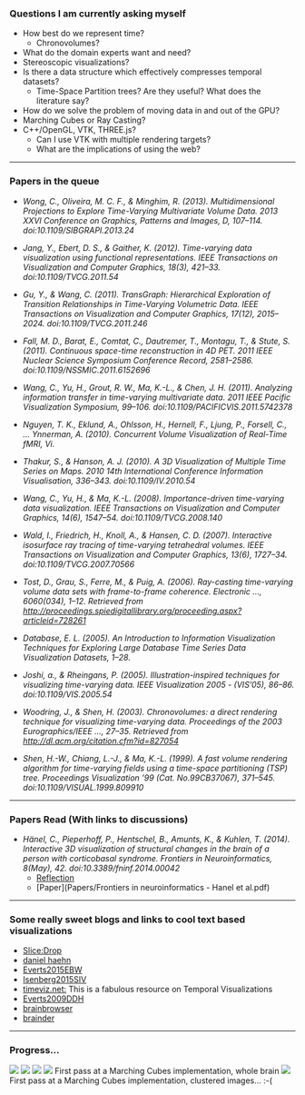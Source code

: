### Questions I am currently asking myself
* How best do we represent time?
  - Chronovolumes?
* What do the domain experts want and need?
* Stereoscopic visualizations?
* Is there a data structure which effectively compresses temporal datasets?
  - Time-Space Partition trees? Are they useful? What does the literature say?
* How do we solve the problem of moving data in and out of the GPU?
* Marching Cubes or Ray Casting?
* C++/OpenGL, VTK, THREE.js?
  - Can I use VTK with multiple rendering targets?
  - What are the implications of using the web?

---
### Papers in the queue

* *Wong, C., Oliveira, M. C. F., & Minghim, R. (2013). Multidimensional Projections to Explore Time-Varying Multivariate Volume Data. 2013 XXVI Conference on Graphics, Patterns and Images, D, 107–114. doi:10.1109/SIBGRAPI.2013.24*

* *Jang, Y., Ebert, D. S., & Gaither, K. (2012). Time-varying data visualization using functional representations. IEEE Transactions on Visualization and Computer Graphics, 18(3), 421–33. doi:10.1109/TVCG.2011.54*

* *Gu, Y., & Wang, C. (2011). TransGraph: Hierarchical Exploration of Transition Relationships in Time-Varying Volumetric Data. IEEE Transactions on Visualization and Computer Graphics, 17(12), 2015–2024. doi:10.1109/TVCG.2011.246*

* *Fall, M. D., Barat, E., Comtat, C., Dautremer, T., Montagu, T., & Stute, S. (2011). Continuous space-time reconstruction in 4D PET. 2011 IEEE Nuclear Science Symposium Conference Record, 2581–2586. doi:10.1109/NSSMIC.2011.6152696*

* *Wang, C., Yu, H., Grout, R. W., Ma, K.-L., & Chen, J. H. (2011). Analyzing information transfer in time-varying multivariate data. 2011 IEEE Pacific Visualization Symposium, 99–106. doi:10.1109/PACIFICVIS.2011.5742378*

* *Nguyen, T. K., Eklund, A., Ohlsson, H., Hernell, F., Ljung, P., Forsell, C., … Ynnerman, A. (2010). Concurrent Volume Visualization of Real-Time fMRI, Vi.*

* *Thakur, S., & Hanson, A. J. (2010). A 3D Visualization of Multiple Time Series on Maps. 2010 14th International Conference Information Visualisation, 336–343. doi:10.1109/IV.2010.54*

* *Wang, C., Yu, H., & Ma, K.-L. (2008). Importance-driven time-varying data visualization. IEEE Transactions on Visualization and Computer Graphics, 14(6), 1547–54. doi:10.1109/TVCG.2008.140*

* *Wald, I., Friedrich, H., Knoll, A., & Hansen, C. D. (2007). Interactive isosurface ray tracing of time-varying tetrahedral volumes. IEEE Transactions on Visualization and Computer Graphics, 13(6), 1727–34. doi:10.1109/TVCG.2007.70566*

* *Tost, D., Grau, S., Ferre, M., & Puig, A. (2006). Ray-casting time-varying volume data sets with frame-to-frame coherence. Electronic …, 6060(034), 1–12. Retrieved from http://proceedings.spiedigitallibrary.org/proceeding.aspx?articleid=728261*

* *Database, E. L. (2005). An Introduction to Information Visualization Techniques for Exploring Large Database Time Series Data Visualization Datasets, 1–28.*

* *Joshi, a., & Rheingans, P. (2005). Illustration-inspired techniques for visualizing time-varying data. IEEE Visualization 2005 - (VIS’05), 86–86. doi:10.1109/VIS.2005.54*

* *Woodring, J., & Shen, H. (2003). Chronovolumes: a direct rendering technique for visualizing time-varying data. Proceedings of the 2003 Eurographics/IEEE …, 27–35. Retrieved from http://dl.acm.org/citation.cfm?id=827054*

* *Shen, H.-W., Chiang, L.-J., & Ma, K.-L. (1999). A fast volume rendering algorithm for time-varying fields using a time-space partitioning (TSP) tree. Proceedings Visualization ’99 (Cat. No.99CB37067), 371–545. doi:10.1109/VISUAL.1999.809910*

---
### Papers Read (With links to discussions)
* *Hänel, C., Pieperhoff, P., Hentschel, B., Amunts, K., & Kuhlen, T. (2014). Interactive 3D visualization of structural changes in the brain of a person with corticobasal syndrome. Frontiers in Neuroinformatics, 8(May), 42. doi:10.3389/fninf.2014.00042*
  * [Reflection](Papers/Hanel2014.mdown)
  * [Paper](Papers/Frontiers in neuroinformatics - Hanel et al.pdf)
---
### Some really sweet blogs and links to cool text based visualizations
* [Slice:Drop](https://github.com/slicedrop/slicedrop.github.com)
* [daniel haehn](http://danielhaehn.com/)
* [Everts2015EBW](http://tobias.isenberg.cc/VideosAndDemos/Everts2015EBW)
* [Isenberg2015SIV](http://tobias.isenberg.cc/VideosAndDemos/Isenberg2015SIV)
* [timeviz.net:](http://timeviz.net/) This is a fabulous resource on Temporal Visualizations
* [Everts2009DDH](http://tobias.isenberg.cc/VideosAndDemos/Everts2009DDH)
* [brainbrowser](https://brainbrowser.cbrain.mcgill.ca/)
* [brainder](http://brainder.org)

---
### Progress...
![](Progress/01.png)
![](Progress/02.png)
![](Progress/03.png)
![](Progress/04.png)
First pass at a Marching Cubes implementation, whole brain
![](Progress/05.png)
First pass at a Marching Cubes implementation, clustered images... :-(


